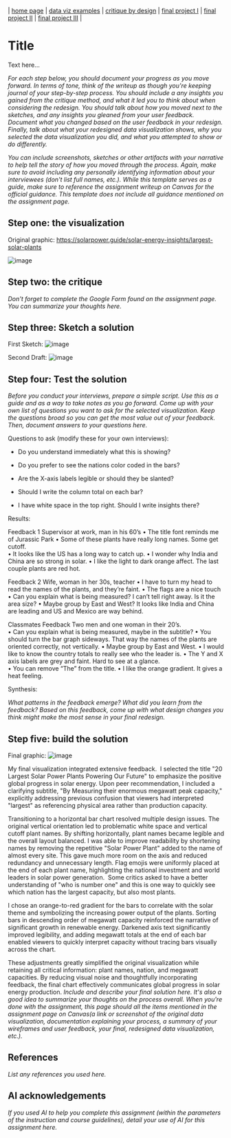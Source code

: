 | [home page](https://cmustudent.github.io/tswd-portfolio-templates/) | [data viz examples](dataviz-examples) | [critique by design](critique-by-design) | [final project I](final-project-part-one) | [final project II](final-project-part-two) | [final project III](final-project-part-three) |

# Title
Text here...

_For each step below, you should document your progress as you move forward.  In terms of tone, think of the writeup as though you're keeping journal of your step-by-step process.   You should include a any insights you gained from the critique method, and what it led you to think about when considering the redesign.  You should talk about how you moved next to the sketches, and any insights you gleaned from your user feedback.  Document what you changed based on the user feedback in your redesign.  Finally, talk about what your redesigned data visualization shows, why you selected the data visualization you did, and what you attempted to show or do differently._

_You can include screenshots, sketches or other artifacts with your narrative to help tell the story of how you moved through the process.  Again, make sure to avoid including any personally identifying information about your interviewees (don't list full names, etc.).  While this template serves as a guide, make sure to reference the assignment writeup on Canvas for the official guidance.  This template does not include all guidance mentioned on the assignment page._

## Step one: the visualization

Original graphic: https://solarpower.guide/solar-energy-insights/largest-solar-plants

![image](https://github.com/user-attachments/assets/fab3e0e7-8cf6-4101-a448-09ffff8be604)


## Step two: the critique
_Don't forget to complete the Google Form found on the assignment page.  You can summarize your thoughts here._

## Step three: Sketch a solution

First Sketch: ![image](https://github.com/user-attachments/assets/283598ab-99fe-4fc6-aead-b0bc28a0a721)

Second Draft: ![image](https://github.com/user-attachments/assets/4402c094-5b81-4964-89ff-30dc2f8e977b)

## Step four: Test the solution

_Before you conduct your interviews, prepare a simple script.  Use this as a guide and as a way to take notes as you go forward. Come up with your own list of questions you want to ask for the selected visualization. Keep the questions broad so you can get the most value out of your feedback. Then, document answers to your questions here._

Questions to ask (modify these for your own interviews): 

- Do you understand immediately what this is showing?

- Do you prefer to see the nations color coded in the bars?

- Are the X-axis labels legible or should they be slanted?

- Should I write the column total on each bar?

- I have white space in the top right.  Should I write insights there?

Results: 

Feedback 1
Supervisor at work, man in his 60’s
•	The title font reminds me of Jurassic Park 
•	Some of these plants have really long names.  Some get cutoff.  
•	It looks like the US has a long way to catch up.
•	I wonder why India and China are so strong in solar.
•	I like the light to dark orange affect.  The last couple plants are red hot.  

Feedback 2
Wife, woman in her 30s, teacher
•	I have to turn my head to read the names of the plants, and they’re faint.
•	The flags are a nice touch
•	Can you explain what is being measured? I can’t tell right away.  Is it the area size?
•	Maybe group by East and West?  It looks like India and China are leading and US and Mexico are way behind.

Classmates Feedback
Two men and one woman in their 20’s.  
•	Can you explain what is being measured, maybe in the subtitle?
•	You should turn the bar graph sideways.  That way the names of the plants are oriented correctly, not vertically.
•	Maybe group by East and West.
•	I would like to know the country totals to really see who the leader is.
•	The Y and X axis labels are grey and faint.  Hard to see at a glance.  
•	You can remove “The” from the title.
•	I like the orange gradient.  It gives a heat feeling.  


Synthesis: 

_What patterns in the feedback emerge?  What did you learn from the feedback?  Based on this feedback, come up with what design changes you think might make the most sense in your final redesign._

## Step five: build the solution

Final graphic: ![image](https://github.com/user-attachments/assets/c15f1310-d84c-4b93-8219-11b3137c47c3)



My final visualization integrated extensive feedback.  I selected the title "20 Largest Solar Power Plants Powering Our Future" to emphasize the positive global progress in solar energy. Upon peer recommendation, I included a clarifying subtitle, "By Measuring their enormous megawatt peak capacity," explicitly addressing previous confusion that viewers had interpreted "largest" as referencing physical area rather than production capacity.

Transitioning to a horizontal bar chart resolved multiple design issues. The original vertical orientation led to problematic white space and vertical cutoff plant names. By shifting horizontally, plant names became  legible and the overall layout balanced. I was able to improve readability by shortening names by removing the repetitive "Solar Power Plant" added to the name of almost every site. This gave much more room on the axis and reduced redundancy and unnecessary length. Flag emojis were uniformly placed at the end of each plant name,  highlighting the national investment and world leaders in solar power generation.  Some critics asked to have a better understanding of "who is number one" and this is one way to quickly see which nation has the largest capacity, but also most plants.

I  chose an orange-to-red gradient for the bars to correlate  with the solar theme and symbolizing the increasing power output of the plants. Sorting bars in descending order of megawatt capacity reinforced the narrative of significant growth in renewable energy. Darkened axis text significantly improved legibility, and adding  megawatt totals at the end of each bar enabled viewers to quickly interpret capacity without tracing bars visually across the chart.

These adjustments greatly simplified the original visualization while retaining all critical information: plant names, nation, and megawatt capacities. By reducing visual noise and thoughtfully incorporating feedback, the final chart effectively communicates global progress in solar energy production.
_Include and describe your final solution here. It's also a good idea to summarize your thoughts on the process overall. When you're done with the assignment, this page should all the items mentioned in the assignment page on Canvas(a link or screenshot of the original data visualization, documentation explaining your process, a summary of your wireframes and user feedback, your final, redesigned data visualization, etc.)._

## References
_List any references you used here._

## AI acknowledgements
_If you used AI to help you complete this assignment (within the parameters of the instruction and course guidelines), detail your use of AI for this assignment here._

